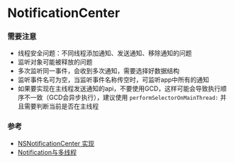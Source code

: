 # NotificationCenter

### 需要注意

* 线程安全问题：不同线程添加通知、发送通知、移除通知的问题
* 监听对象可能被释放的问题
* 多次监听同一事件，会收到多次通知，需要选择好数据结构
* 监听事件名可为空，当监听事件名称传空时，可监听app中所有的通知
* 如果要实现在主线程发送通知的api，不要使用GCD，这样可能会导致执行顺序不一致（GCD会异步执行），建议使用 `performSelectorOnMainThread:` 并且需要判断当前是否在主线程

### 参考

* [NSNotificationCenter 实现](https://github.com/gnustep/libs-base/blob/master/Source/NSNotificationCenter.m)
* [Notification与多线程](http://southpeak.github.io/2015/03/14/nsnotification-and-multithreading/)
